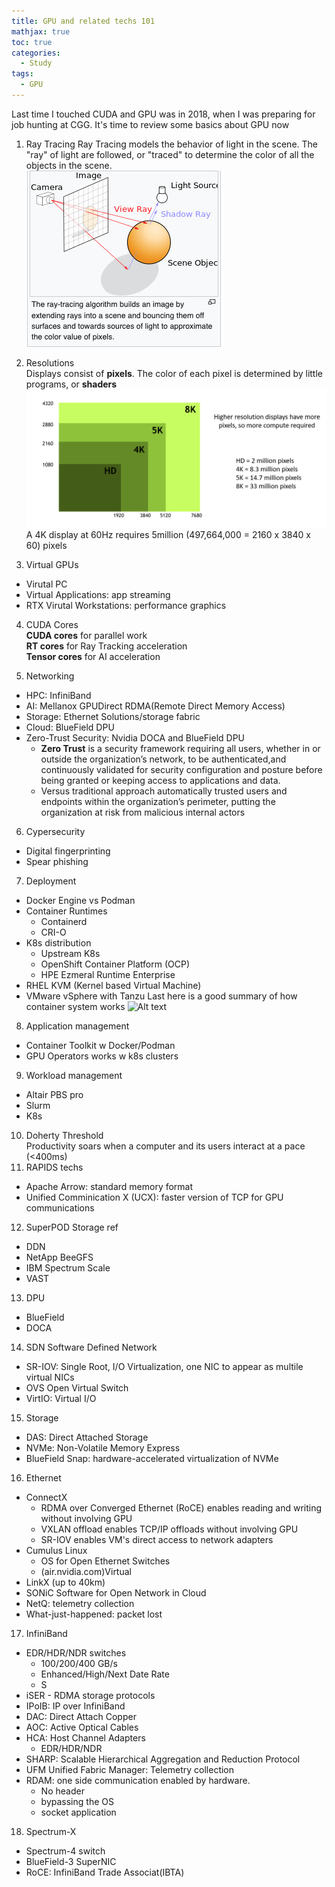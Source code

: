 ```yaml
---
title: GPU and related techs 101
mathjax: true
toc: true
categories:
  - Study
tags:
  - GPU
---
```


Last time I touched CUDA and GPU was in 2018, when I was preparing for job hunting at CGG. It's time to review some basics about GPU now

1. Ray Tracing
Ray Tracing models the behavior of light in the scene. The "ray" of light are followed, or "traced" to determine the color of all the objects in the scene.  
![Alt text](/assets/images/2024/24-05-02-GPU-101_files/raytracing.png)     

2. Resolutions  
Displays consist of **pixels**.  The color of each pixel is determined by little programs, or **shaders**
![Alt text](/assets/images/2024/24-05-02-GPU-101_files/resolution.png) 
A 4K display at 60Hz requires 5million (497,664,000 = 2160 x 3840 x 60) pixels

3. Virtual GPUs
  - Virutal PC
  - Virtual Applications: app streaming
  - RTX Virutal Workstations: performance graphics

4. CUDA Cores  
**CUDA cores** for parallel work  
**RT cores** for Ray Tracking acceleration  
**Tensor cores** for AI acceleration  

5. Networking
  - HPC: InfiniBand  
  - AI:  Mellanox GPUDirect RDMA(Remote Direct Memory Access)  
  - Storage: Ethernet Solutions/storage fabric
  - Cloud: BlueField DPU
  - Zero-Trust Security: Nvidia DOCA and BlueField DPU  
    - **Zero Trust** is a security framework requiring all users, whether in or outside the organization’s network, to be authenticated,and continuously validated for security configuration and posture before being granted or keeping access to applications and data. 
    - Versus traditional approach automatically trusted users and endpoints within the organization’s perimeter, putting the organization at risk from malicious internal actors 

6. Cypersecurity
  - Digital fingerprinting
  - Spear phishing

7. Deployment
  - Docker Engine vs Podman
  - Container Runtimes
    - Containerd 
    - CRI-O  
  - K8s distribution
    - Upstream K8s
    - OpenShift Container Platform (OCP)
    - HPE Ezmeral Runtime Enterprise
  - RHEL KVM (Kernel based Virtual Machine)
  - VMware vSphere with Tanzu
  Last here is a good summary of how container system works
  ![Alt text](/assets/images/2024/24-05-02-GPU-101_files/container.png)  
8.  Application management
  - Container Toolkit w Docker/Podman 
  - GPU Operators works w k8s clusters
9. Workload management
  - Altair PBS pro
  - Slurm
  - K8s
10. Doherty Threshold  
  Productivity soars when a computer and its users interact at a pace (<400ms)
11. RAPIDS techs
  - Apache Arrow: standard memory format 
  - Unified Comminication X (UCX): faster version of TCP for GPU communications
12. SuperPOD Storage ref
  - DDN
  - NetApp BeeGFS
  - IBM Spectrum Scale
  - VAST
13. DPU
  - BlueField 
  - DOCA
14. SDN Software Defined Network
  - SR-IOV: Single Root, I/O Virtualization, one NIC to appear as multile virtual NICs
  - OVS Open Virtual Switch
  - VirtIO: Virtual I/O
15. Storage
  - DAS: Direct Attached Storage
  - NVMe: Non-Volatile Memory Express
  - BlueField Snap: hardware-accelerated virtualization of NVMe
16. Ethernet
  - ConnectX
    - RDMA over Converged Ethernet (RoCE) enables reading and writing without involving GPU
    - VXLAN offload enables TCP/IP offloads without involving GPU
    - SR-IOV enables VM's direct access to network adapters
  - Cumulus Linux 
    - OS for Open Ethernet Switches
    - (air.nvidia.com)Virtual 
  - LinkX (up to 40km)
  - SONiC Software for Open Network in Cloud
  - NetQ: telemetry collection
  - What-just-happened: packet lost
17. InfiniBand
  - EDR/HDR/NDR switches
    - 100/200/400 GB/s
    - Enhanced/High/Next Date Rate
    - S
  - iSER - RDMA storage protocols
  - IPoIB: IP over InfiniBand
  - DAC: Direct Attach Copper
  - AOC: Active Optical Cables
  - HCA: Host Channel Adapters
    - EDR/HDR/NDR 
  - SHARP: Scalable Hierarchical Aggregation and Reduction Protocol
  - UFM Unified Fabric Manager: Telemetry collection
  - RDAM: one side communication enabled by hardware.
    - No header 
    - bypassing the OS
    - socket application 
18. Spectrum-X
  - Spectrum-4 switch
  - BlueField-3 SuperNIC
  - RoCE: InfiniBand Trade Associat(IBTA)

